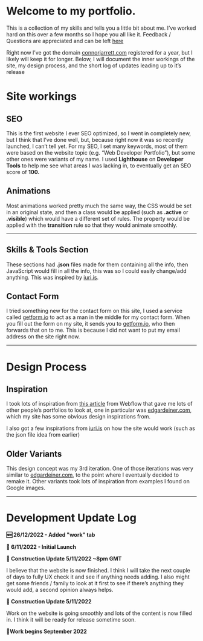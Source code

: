 # Welcome to my portfolio.

This is a collection of my skills and tells you a little bit about me. I’ve worked hard on this over a few months so I hope you all like it. Feedback / Questions are appreciated and can be left [here](https://www.connorjarrett.com/#contact)

Right now I’ve got the domain [connorjarrett.com](https://connorjarrett.com) registered for a year, but I likely will keep it for longer. Below, I will document the inner workings of the site, my design process, and the short log of updates leading up to it’s release

# Site workings
## SEO
This is the first website I ever SEO optimized, so I went in completely new, but I think that I’ve done well, but, because right now it was so recently launched, I can’t tell yet. For my SEO, I set many keywords, most of them were based on the website topic (e.g. “Web Developer Portfolio”), but some other ones were variants of my name. I used ********************Lighthouse******************** on ******************************Developer Tools****************************** to help me see what areas I was lacking in, to eventually get an SEO score of ******100.******

## Animations
Most animations worked pretty much the same way, the CSS would be set in an original state, and then a class would be applied (such as ******.active****** or ********.visible********) which would have a different set of rules. The property would be applied with the ********************transition******************** rule so that they would animate smoothly.

---

## Skills & Tools Section
These sections had ********.json******** files made for them containing all the info, then JavaScript would fill in all the info, this was so I could easily change/add anything. This was inspired by [iuri.is](https://iuri.is/).

## Contact Form
I tried something new for the contact form on this site, I used a service called [getform.io](https://getform.io/) to act as a man in the middle for my contact form. When you fill out the form on my site, it sends you to [getform.io](https://getform.io/), who then forwards that on to me. This is because I did not want to put my email address on the site right now.

---

# Design Process
## Inspiration
I took lots of inspiration from [this article](https://webflow.com/blog/web-developer-portfolio-examples) from Webflow that gave me lots of other people’s portfolios to look at, one in particular was [edgardeiner.com](https://www.edgardeiner.com/), which my site has some obvious design inspirations from.

I also got a few inspirations from [iuri.is](https://iuri.is/) on how the site would work (such as the json file idea from earlier)

## Older Variants
This design concept was my 3rd iteration. One of those iterations was very similar to [edgardeiner.com](https://www.edgardeiner.com/), to the point where I eventually decided to remake it. Other variants took lots of inspiration from examples I found on Google images.

---

# Development Update Log
**🆕 26/12/2022 - Added "work" tab**

**🚩 6/11/2022 - Initial Launch**

**🚧 Construction Update 5/11/2022 ~8pm GMT**

I believe that the website is now finished. I think I will take the next couple of days to fully UX check it and see if anything needs adding. I also might get some friends / family to look at it first to see if there’s anything they would add, a second opinion always helps. 

**🚧 Construction Update 5/11/2022** 

Work on the website is going smoothly and lots of the content is now filled in. I think it will be ready for release sometime soon.

**🚩Work begins September 2022**
